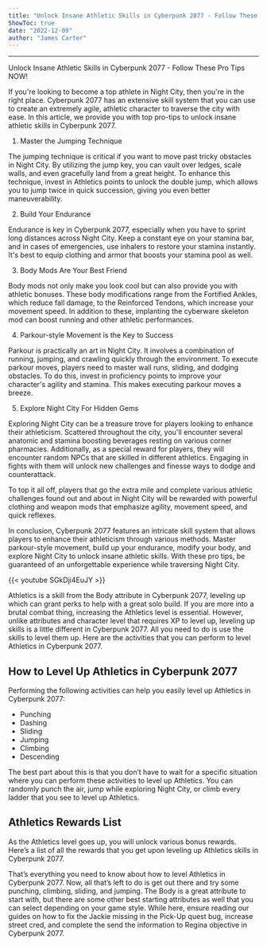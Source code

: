 ```yaml
---
title: "Unlock Insane Athletic Skills in Cyberpunk 2077 - Follow These Pro Tips NOW!"
ShowToc: true 
date: "2022-12-09"
author: "James Carter"
---
```

*****
Unlock Insane Athletic Skills in Cyberpunk 2077 - Follow These Pro Tips NOW!

If you're looking to become a top athlete in Night City, then you're in the right place. Cyberpunk 2077 has an extensive skill system that you can use to create an extremely agile, athletic character to traverse the city with ease. In this article, we provide you with top pro-tips to unlock insane athletic skills in Cyberpunk 2077.

1) Master the Jumping Technique

The jumping technique is critical if you want to move past tricky obstacles in Night City. By utilizing the jump key, you can vault over ledges, scale walls, and even gracefully land from a great height. To enhance this technique, invest in Athletics points to unlock the double jump, which allows you to jump twice in quick succession, giving you even better maneuverability.

2) Build Your Endurance

Endurance is key in Cyberpunk 2077, especially when you have to sprint long distances across Night City. Keep a constant eye on your stamina bar, and in cases of emergencies, use inhalers to restore your stamina instantly. It's best to equip clothing and armor that boosts your stamina pool as well.

3) Body Mods Are Your Best Friend

Body mods not only make you look cool but can also provide you with athletic bonuses. These body modifications range from the Fortified Ankles, which reduce fall damage, to the Reinforced Tendons, which increase your movement speed. In addition to these, implanting the cyberware skeleton mod can boost running and other athletic performances.

4) Parkour-style Movement is the Key to Success

Parkour is practically an art in Night City. It involves a combination of running, jumping, and crawling quickly through the environment. To execute parkour moves, players need to master wall runs, sliding, and dodging obstacles. To do this, invest in proficiency points to improve your character's agility and stamina. This makes executing parkour moves a breeze.

5) Explore Night City For Hidden Gems

Exploring Night City can be a treasure trove for players looking to enhance their athleticism. Scattered throughout the city, you'll encounter several anatomic and stamina boosting beverages resting on various corner pharmacies. Additionally, as a special reward for players, they will encounter random NPCs that are skilled in different athletics. Engaging in fights with them will unlock new challenges and finesse ways to dodge and counterattack.

To top it all off, players that go the extra mile and complete various athletic challenges found out and about in Night City will be rewarded with powerful clothing and weapon mods that emphasize agility, movement speed, and quick reflexes.

In conclusion, Cyberpunk 2077 features an intricate skill system that allows players to enhance their athleticism through various methods. Master parkour-style movement, build up your endurance, modify your body, and explore Night City to unlock insane athletic skills. With these pro tips, be guaranteed of an unforgettable experience while traversing Night City.

{{< youtube SGkDji4EuJY >}} 



Athletics is a skill from the Body attribute in Cyberpunk 2077, leveling up which can grant perks to help with a great solo build. If you are more into a brutal combat thing, increasing the Athletics level is essential. However, unlike attributes and character level that requires XP to level up, leveling up skills is a little different in Cyberpunk 2077. All you need to do is use the skills to level them up. Here are the activities that you can perform to level Athletics in Cyberpunk 2077.
 
## How to Level Up Athletics in Cyberpunk 2077
 
Performing the following activities can help you easily level up Athletics in Cyberpunk 2077:
 
- Punching
 - Dashing
 - Sliding
 - Jumping
 - Climbing
 - Descending

 
The best part about this is that you don’t have to wait for a specific situation where you can perform these activities to level up Athletics. You can randomly punch the air, jump while exploring Night City, or climb every ladder that you see to level up Athletics.
 

 
## Athletics Rewards List
 
As the Athletics level goes up, you will unlock various bonus rewards. Here’s a list of all the rewards that you get upon leveling up Athletics skills in Cyberpunk 2077.
 
That’s everything you need to know about how to level Athletics in Cyberpunk 2077. Now, all that’s left to do is get out there and try some punching, climbing, sliding, and jumping. The Body is a great attribute to start with, but there are some other best starting attributes as well that you can select depending on your game style. While here, ensure reading our guides on how to fix the Jackie missing in the Pick-Up quest bug, increase street cred, and complete the send the information to Regina objective in Cyberpunk 2077.




